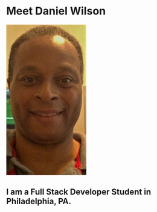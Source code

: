 # Meet Daniel Wilson

![alt text](https://github.com/DanWilSE/meet-daniel-wilson/blob/master/images/Daniel%20Wilson.jpg?raw=true)

## I am a Full Stack Developer Student in Philadelphia, PA.




